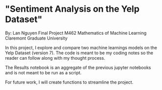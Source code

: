 # "Sentiment Analysis on the Yelp Dataset"
By: Lan Nguyen
Final Project
M462 Mathematics of Machine Learning
Claremont Graduate University

In this project, I explore and compare two machine learnings models on the Yelp Dataset (version 7). The code is meant to be my coding notes so the reader can follow along with my thought process.

The Results notebook is an aggregate of the previous jupyter notebooks and is not meant to be run as a script.

For future work, I will create functions to streamline the project.
